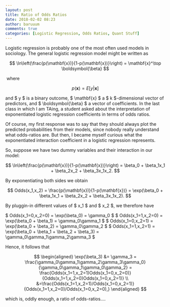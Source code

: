 ```yaml
---
layout: post
title: Ratio of Odds Ratios
date: 2018-02-02 08:23
author: baruuum
comments: true
categories: [Logistic Regression, Odds Ratios, Quant Stuff]
---
```

Logistic regression is probably one of the most often used models in sociology. The general logistic regression model might be written as

$$  \ln\left(\frac{p(\mathbf{x})}{1-p(\mathbf{x})}\right) = \mathbf{x}^\top \boldsymbol{\beta} $$

 where

 $$  p(\mathbf{x}) = E[y \vert\mathbf{x}]  $$

and $ y $ is a binary outcome, $ \mathbf{x} $ a $ k $-dimensional vector of predictors, and $ \boldsymbol{\beta} $ a vector of coefficients. In the last class in which I am TAing, a student asked about the interpretation of exponentiated logistic regression coefficients in terms of odds ratios.

Of course, my first response was to say that they should always plot the predicted probabilities from their models, since nobody really understand what odds-ratios are. But then, I became myself curious what the exponentiated interaction coefficient in a logistic regression represents.

So, suppose we have two dummy variables and their interaction in our model:

$$  \ln\left(\frac{p(\mathbf{x})}{1-p(\mathbf{x})}\right) = \beta_0 + \beta_1x_1 + \beta_2x_2 + \beta_3x_1x_2. $$

By exponentiating both sides we obtain

$$  Odds(x_1,x_2) = \frac{p(\mathbf{x})}{1-p(\mathbf{x})} = \exp(\beta_0 + \beta_1x_1 + \beta_2x_2 + \beta_3x_1x_2). $$

By pluggin-in different values of $ x_1 $ and $ x_2 $, we therefore have

$ Odds(x_1=0,x_2=0) = \exp(\beta_0) = \gamma_0 $
$ Odds(x_1=1,x_2=0) = \exp(\beta_0 + \beta_1) = \gamma_0\gamma_1 $
$ Odds(x_1=0,x_2=1) = \exp(\beta_0 + \beta_2) = \gamma_0\gamma_2 $
$ Odds(x_1=1,x_2=1) = \exp(\beta_0 + \beta_1 + \beta_2 + \beta_3) = \gamma_0\gamma_1\gamma_2\gamma_3 $

Hence, it follows that

$$
\begin{aligned}
\exp(\beta_3) &= \gamma_3 = \frac{\gamma_0\gamma_1\gamma_2\gamma_3\gamma_0}{\gamma_0\gamma_1\gamma_0\gamma_2} = \frac{Odds(x_1=1,x_2=1)Odds(x_1=0,x_2=0)}{Odds(x_1=1,x_2=0)Odds(x_1=0,x_2=1)} \\
&=\frac{Odds(x_1=1,x_2=1)/Odds(x_1=0,x_2=1)}{Odds(x_1=1,x_2=0)/Odds(x_1=0,x_2=0),}
\end{aligned} 
$$

which is, oddly enough, a ratio of odds-ratios....
